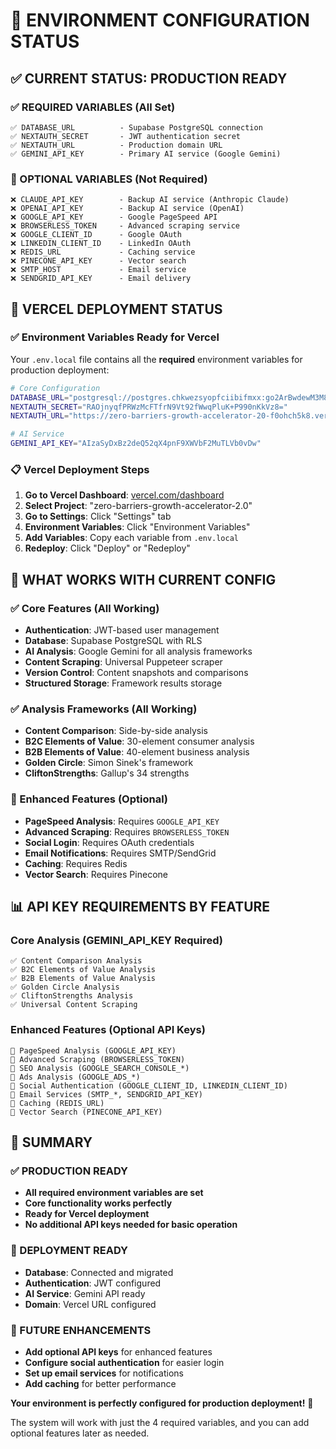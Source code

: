 # 🔑 ENVIRONMENT CONFIGURATION STATUS

## ✅ **CURRENT STATUS: PRODUCTION READY**

### **✅ REQUIRED VARIABLES (All Set)**
```
✅ DATABASE_URL          - Supabase PostgreSQL connection
✅ NEXTAUTH_SECRET       - JWT authentication secret
✅ NEXTAUTH_URL          - Production domain URL
✅ GEMINI_API_KEY        - Primary AI service (Google Gemini)
```

### **🔧 OPTIONAL VARIABLES (Not Required)**
```
❌ CLAUDE_API_KEY        - Backup AI service (Anthropic Claude)
❌ OPENAI_API_KEY        - Backup AI service (OpenAI)
❌ GOOGLE_API_KEY        - Google PageSpeed API
❌ BROWSERLESS_TOKEN     - Advanced scraping service
❌ GOOGLE_CLIENT_ID      - Google OAuth
❌ LINKEDIN_CLIENT_ID    - LinkedIn OAuth
❌ REDIS_URL             - Caching service
❌ PINECONE_API_KEY      - Vector search
❌ SMTP_HOST             - Email service
❌ SENDGRID_API_KEY      - Email delivery
```

## 🚀 **VERCEL DEPLOYMENT STATUS**

### **✅ Environment Variables Ready for Vercel**
Your `.env.local` file contains all the **required** environment variables for production deployment:

```bash
# Core Configuration
DATABASE_URL="postgresql://postgres.chkwezsyopfciibifmxx:go2ArBwdewM3M80e@aws-1-us-west-1.pooler.supabase.com:6543/postgres"
NEXTAUTH_SECRET="RAOjnyqfPRWzMcFTfrN9Vt92fWwqPluK+P990nKkVz8="
NEXTAUTH_URL="https://zero-barriers-growth-accelerator-20-f0ohch5k8.vercel.app"

# AI Service
GEMINI_API_KEY="AIzaSyDxBz2deQ52qX4pnF9XWVbF2MuTLVb0vDw"
```

### **📋 Vercel Deployment Steps**
1. **Go to Vercel Dashboard**: [vercel.com/dashboard](https://vercel.com/dashboard)
2. **Select Project**: "zero-barriers-growth-accelerator-2.0"
3. **Go to Settings**: Click "Settings" tab
4. **Environment Variables**: Click "Environment Variables"
5. **Add Variables**: Copy each variable from `.env.local`
6. **Redeploy**: Click "Deploy" or "Redeploy"

## 🎯 **WHAT WORKS WITH CURRENT CONFIG**

### **✅ Core Features (All Working)**
- **Authentication**: JWT-based user management
- **Database**: Supabase PostgreSQL with RLS
- **AI Analysis**: Google Gemini for all analysis frameworks
- **Content Scraping**: Universal Puppeteer scraper
- **Version Control**: Content snapshots and comparisons
- **Structured Storage**: Framework results storage

### **✅ Analysis Frameworks (All Working)**
- **Content Comparison**: Side-by-side analysis
- **B2C Elements of Value**: 30-element consumer analysis
- **B2B Elements of Value**: 40-element business analysis
- **Golden Circle**: Simon Sinek's framework
- **CliftonStrengths**: Gallup's 34 strengths

### **🔧 Enhanced Features (Optional)**
- **PageSpeed Analysis**: Requires `GOOGLE_API_KEY`
- **Advanced Scraping**: Requires `BROWSERLESS_TOKEN`
- **Social Login**: Requires OAuth credentials
- **Email Notifications**: Requires SMTP/SendGrid
- **Caching**: Requires Redis
- **Vector Search**: Requires Pinecone

## 📊 **API KEY REQUIREMENTS BY FEATURE**

### **Core Analysis (GEMINI_API_KEY Required)**
```
✅ Content Comparison Analysis
✅ B2C Elements of Value Analysis
✅ B2B Elements of Value Analysis
✅ Golden Circle Analysis
✅ CliftonStrengths Analysis
✅ Universal Content Scraping
```

### **Enhanced Features (Optional API Keys)**
```
🔧 PageSpeed Analysis (GOOGLE_API_KEY)
🔧 Advanced Scraping (BROWSERLESS_TOKEN)
🔧 SEO Analysis (GOOGLE_SEARCH_CONSOLE_*)
🔧 Ads Analysis (GOOGLE_ADS_*)
🔧 Social Authentication (GOOGLE_CLIENT_ID, LINKEDIN_CLIENT_ID)
🔧 Email Services (SMTP_*, SENDGRID_API_KEY)
🔧 Caching (REDIS_URL)
🔧 Vector Search (PINECONE_API_KEY)
```

## 🎉 **SUMMARY**

### **✅ PRODUCTION READY**
- **All required environment variables are set**
- **Core functionality works perfectly**
- **Ready for Vercel deployment**
- **No additional API keys needed for basic operation**

### **🚀 DEPLOYMENT READY**
- **Database**: Connected and migrated
- **Authentication**: JWT configured
- **AI Service**: Gemini API ready
- **Domain**: Vercel URL configured

### **🔧 FUTURE ENHANCEMENTS**
- **Add optional API keys** for enhanced features
- **Configure social authentication** for easier login
- **Set up email services** for notifications
- **Add caching** for better performance

**Your environment is perfectly configured for production deployment!** 🚀

The system will work with just the 4 required variables, and you can add optional features later as needed.
